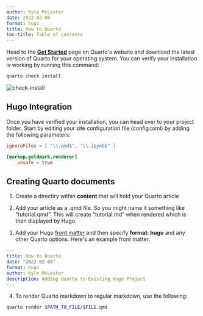```yaml
---
author: Kyle McLester
date: 2022-02-08
format: hugo
title: How to Quarto
toc-title: Table of contents
---
```


Head to the **[Get Started](https://quarto.org/docs/getting-started/)**
page on Quarto's website and download the latest version of Quarto for
your operating system. You can verify your installation is working by
running this command:

``` bash
quarto check install
```

![check-install](/quarto-check-install.png)

## Hugo Integration

Once you have verified your installation, you can head over to your
project folder. Start by editing your site configuration file
(config.toml) by adding the following parameters:

``` toml
ignoreFiles = [ "\\.qmd$", "\\.ipynb$" ]

[markup.goldmark.renderer]
    unsafe = true
```

## Creating Quarto documents

1.  Create a directiry within **content** that will hold your Quarto
    article

2.  Add your article as a .qmd file. So you might name it something like
    "tutorial.qmd". This will create "tutorial.md" when rendered which
    is then displayed by Hugo.

3.  Add your Hugo [front
    matter](https://gohugo.io/content-management/front-matter/) and then
    specify **format**: **hugo** and any other Quarto options. Here's an
    example front matter:

``` yaml
---
title: How to Quarto
date: "2022-02-08"
format: hugo
author: Kyle McLester
description: Adding Quarto to Existing Hugo Project
---
```

4.  To render Quarto markdown to regular markdown, use the following:

``` bash
quarto render $PATH_TO_FILE/$FILE.qmd
```
